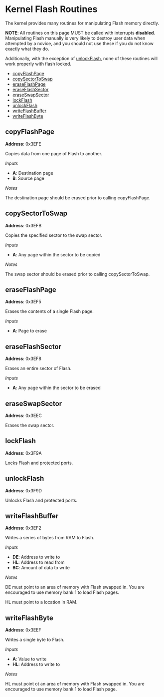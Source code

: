 # Kernel Flash Routines

The kernel provides many routines for manipulating Flash memory directly.

**NOTE**: All routines on this page MUST be called with interrupts **disabled**.
Manipulating Flash manually is very likely to destroy user data when attempted by
a novice, and you should not use these if you do not know exactly what they do.

Additionally, with the exception of [unlockFlash](#unlockflash), none of these
routines will work properly with flash locked.

* [copyFlashPage](#copyflashpage)
* [copySectorToSwap](#copysectortoswap)
* [eraseFlashPage](#eraseflashpage)
* [eraseFlashSector](#eraseflashsector)
* [eraseSwapSector](#eraseswapsector)
* [lockFlash](#lockflash)
* [unlockFlash](#unlockflash)
* [writeFlashBuffer](#writeflashbuffer)
* [writeFlashByte](#writeflashbyte)

## copyFlashPage

**Address**: 0x3EFE

Copies data from one page of Flash to another.

*Inputs*

* **A**: Destination page
* **B**: Source page

*Notes*

The destination page should be erased prior to calling copyFlashPage.

## copySectorToSwap

**Address**: 0x3EFB

Copies the specified sector to the swap sector.

*Inputs*

* **A**: Any page within the sector to be copied

*Notes*

The swap sector should be erased prior to calling copySectorToSwap.

## eraseFlashPage

**Address**: 0x3EF5

Erases the contents of a single Flash page.

*Inputs*

* **A**: Page to erase

## eraseFlashSector

**Address**: 0x3EF8

Erases an entire sector of Flash.

*Inputs*

* **A**: Any page within the sector to be erased

## eraseSwapSector

**Address**: 0x3EEC

Erases the swap sector.

## lockFlash

**Address**: 0x3F9A

Locks Flash and protected ports.

## unlockFlash

**Address**: 0x3F9D

Unlocks Flash and protected ports.

## writeFlashBuffer

**Address**: 0x3EF2

Writes a series of bytes from RAM to Flash.

*Inputs*

* **DE**: Address to write to
* **HL**: Address to read from
* **BC**: Amount of data to write

*Notes*

DE must point to an area of memory with Flash swapped in. You are encouraged to use
memory bank 1 to load Flash pages.

HL must point to a location in RAM.

## writeFlashByte

**Address**: 0x3EEF

Writes a single byte to Flash.

*Inputs*

* **A**: Value to write
* **HL**: Address to write to

*Notes*

HL must point ot an area of memory with Flash swapped in. You are encouraged to use
memory bank 1 to load Flash page.